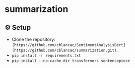 # summarization

## :gear: Setup
- Clone the repository: `[https://github.com/cblancac/SentimentAnalysisBert](https://github.com/cblancac/summarization.git)`.
- `pip install -r requirements.txt`
- `pip install --no-cache-dir transformers sentencepiece`
